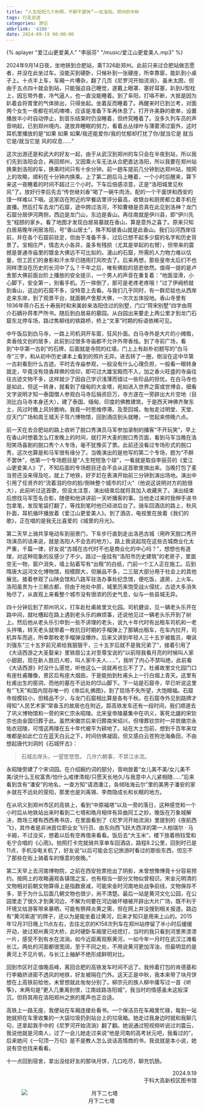 ```yaml
---
title: “人生短短几个秋啊，不醉不罢休”——在洛阳、郑州的中秋
tags: 行走足迹
categories: 游记
abbrlink: '4186'
date: 2024-09-19 00:00:00
---
```


<script src="https://cdn.jsdelivr.net/npm/aplayer/dist/APlayer.min.js"></script>

{% aplayer "爱江山更爱美人" "李丽芬" "/music/爱江山更爱美人.mp3" %}

2024年9月14日夜，坐地铁到合肥站，乘T326赴郑州。此前只来过合肥站做志愿者，并没在此坐过车。没能买到硬卧，只候补到一张硬座，所幸靠窗，能趴到小桌子上。十点半上车，车厢一片嘈杂，翻了几页《尼罗河开始流淌》，虽未太困，但由于五点四十就会到站，只能强迫自己睡觉，遂戴上眼罩、塞好耳塞，趴到U型枕上，因忘带外套，冷气逼人，也一直没能睡着。到了阜阳，打嗝不断，大抵是因为趴着会将胃里的气体排出，只得坐起。坐着反而睡着了。再醒来时已到兰考，对面两个女生一夜都在叽叽喳喳，应该是准备下车再休息了。打开许美静的歌单，设置播放半小时自动停止，到音乐结束时仍没睡着，但终究睡着了。没多久列车员的声音响起，已到郑州境内，遂放弃睡眠的努力，看着丛丛绿叶与薄雾滑过窗外，这时耳机里播放的是“如果 如果 如果/我还能爱你/我的忧郁却打扰了你/就当它是 就当它是/就当它是 风的叹息……”

这次出游还是和武大的好友一起，由于从武汉到郑州的车只会在半夜到站，所以我们先到洛阳会合，再回郑州，又因乘火车无法从合肥直达洛阳，所以我要在郑州站换乘到洛阳的车，换乘时间只有十余分钟。前一趟车提前几分钟到达郑州站，按网上的攻略，顺利在十分钟内换乘。上了第二趟后马上睡着，一个小时后醒来，算下来这一夜睡着的时间不超过三个小时。下车后倍感凉意，正是“洛阳城里见秋风”了。放好行李后先去“传世继刘香”喝了一碗牛肉汤，配的一个干面饼和西安的馍一样难以下咽。这家店在附近的早餐店里评分最高，收银台和厨房都立着手机在直播。然后打车去龙门石窟，途中跨过洛河，不知曹植是否真在此见到洛神？龙门石窟分居伊河两侧，西边是龙门山，东边是香山。再往南就是伊川县，即“伊川先生”程颐的家乡。看了地图才发现白居易墓就在香山，算是意外之喜了。原来只知白居易晚年闲居洛阳，号“香山居士”，殊不知彼香山就是此香山。我们沿河西岸往前，并在各个石窟前驻足，但由于准备不多，过后已想不起多少窟的名字和历史背景了。宝相庄严，情态大小各异，虽多有残损（尤其是举起的右臂），但带来的震撼是普通寺庙里的镀金大佛远不可比拟的。漫山的石窟，所需的人力物力难以估量，但工匠们的身影和汗水早已随雨打风吹去了。后来再想，那些皇帝太后们不也同样湮没在历史的长河中了么？千年之后，唯有佛脸的慈悲依然。值得一提的是卢舍那大佛前面台阶上播放的安全提示，一个男人的声音在重复着：“地面湿滑，小心脚下，安全第一，别看手机。万一摔倒了，那可是老疼老疼哦！”过了伊阙桥就到香山，这边的石窟不多，没特意上去看。与我们几乎同时，有一群尼姑也从西岸走来东岸，到了观景平台，就面朝卢舍那大佛，一次次五体投地。香山寺里有1936年蒋介石五十寿辰时和宋美龄来洛阳住过的别墅，门口“蒋宋别墅”四字由蒋介石嫡孙蒋孝严所书。随后到白居易的墓园。从白园出来要走上两公里才到龙门石窟东北停车场，路过焦柳线的铁路桥，桥上“文革”时期的标语依稀可见。

中午饭后到白马寺，一路上司机洞开车窗，狂风扑面。白马寺外是大片的小摊贩，卖香烛文创的居多，此前到过很多寺庙都不允许外带香烛。到了寺前广场，看到“中华第一古刹”的石牌，后面就是寺院的红墙，门上上有赵朴初题写的“白马寺”三字，和从初中历史课本上看到的照片无异。进去转了一圈，倒没在这中华第一古刹看到什么古迹。平时去寺庙参观，一般没有什么心理负担，一般看一眼转身就走，毕竟没有烧香拜佛的信仰，即可过大雄宝殿而不入，加之香火旺盛的寺庙往往古迹文物不多，这样就少了因自己学识浅薄而错过一些珍品的担忧。在白马寺也是如此，但这一转身，就看到了缅甸的大金塔，宛如进入世界之窗或世博会，细看文字说明才知一泰国僧人参观白马寺后捐资巨万，寺方遂在一旁辟出大片空地（目测比白马寺本身还大），建了泰国、缅甸、印度的佛教建筑，于是西天神佛齐聚东土，风过时檐上风铃脆响，我竟一时思维停滞。及至回城，匆匆走过明堂、天堂、应天门广场和周王城天子驾六博物馆，回到酒店到头就睡，一觉起来傍晚六点。

前一天在去合肥站的路上收听了脱口秀演员马军参加录制的播客“不开玩笑”，早上在香山时想着怎么打发晚上的时间，就打开大麦的脱口秀页面，看到马军当晚在洛阳笑场喜剧的脱口秀个人专场，毫不犹豫买了票。此前还没看过专场形式的脱口秀，这次也算是和马军很有缘分了。当晚演出的是他写的第二个专场，题为“不醉不罢休”，他第一个专场题目是“人生短短急个球”，一看就是取自李丽芬的《爱江山更爱美人》了，不知后面的专场题目还会不会从这首歌里摘出来。当晚打包了麦当劳还没来得及吃，就上了地铁，好歹赶在表演开始前三分钟到演出场地。演出中引用了任贤齐的“流着泪的你的脸/倒映整个城市的灯火”（他说这说明对方的脸很大），此前听过这首歌，但没太注意，演出结束后就将其加入收藏夹了。演出结束后想找马军签名合影，随便和他讲讲前一天听播客的事。当他走过来时我伸手进书包拿笔，发现笔袋打翻了，等找到笔时他已经进后台了。骑车回酒店的路上，秋风扑面，耳机循环播放着《爱江山更爱美人》。到了酒店，电视里在放着《我们的歌》，正在唱的是我无比喜爱的《城里的月光》。

第二天早上骑共享电动车到丽景门，下车步行直到走出洛邑古城（用昨天脱口秀开场演员的话来说，就是洛阳人不会去的地方）。路上我说起现在这些古城商业化太严重，千篇一律，好友说“古城在古代时不也是商业化的中心吗？”，想想也有道理，对这种现象的反感少了不少。路过一座挂有“洛阳市历史建筑”的老房子，里面空无一物，窗户消失，墙上贴着写有“出租”的白纸，门前一个工人正在施工。后到隋唐大运河文化博物馆，规模颇大，但展品不多，二三层大部分用于社会上的其他展览。接着参观了山陕会馆和八路军驻洛办事处纪念馆，便吃饭，退房，上火车。洛阳虽贵为十三朝古都，但由于地处中原，城里历来饱受战火侵扰，古迹大多消失殆尽了，从直观上来看整个城市没有很浓的历史气息，似与一些县城无异。

四十分钟后到了郑州巩义，打车赴杜甫故里文化园。司机健谈，见一辆老头乐开在路中间，就吐槽起在路上遇到老头乐的麻烦事，还说他见过一辆老头乐开到了树上。然后他从老头乐引申到一些不讲理的老头，说九十年代时有出租车司机和一老头拌嘴，转天老头就带着一枚抗日时期的手榴弹上了那辆出租车，在车内拉开，司机弃车而逃，所幸那枚老手榴弹没爆炸。后来又讲到年轻人三十五岁被裁员，嘲讽刘强东“三十五岁前兄弟给我狠狠干，三十五岁后就不是我兄弟了”，接着引用了《大话西游之大圣娶亲》里铁扇公主对至尊宝说的“以前陪我看月亮的时候叫人家小甜甜，现在新人胜旧人啦，叫人家牛夫人……”，我听了内心不禁叫绝，此前看《大话西游》时没什么感觉，听他这么一说就再也忘不了了。杜甫故里文化园门口有座杜甫雕像，景区后有座大烟囱，于是能拍到杜甫头上一行白烟上青天。这里有杜甫出生的窑洞，而他的墓在不远处的邙山脚下。下一站是石窟寺，早已听说这里有“飞天”和国内现存唯一的《帝后礼佛图》，到了现场不失所望，大饱眼福。石窟寺规模较小，但精品不少，与龙门石窟相比算是各有千秋。在石窟寺外见到路牌才得知“人民艺术家”常香玉的故居也在附近。距高铁发车还有一段时间，我们顺道去了巩义博物馆和一旁的宋仁宗永昭陵。北宋皇帝陵墓集中在巩义，客死北疆的宋钦宗也由金国归葬于此。虽然宋徽宗后来归葬南宋绍兴，但埋葬钦宗时一并筑徽宗永佑衣冠陵，可惜这两陵在五十年代被平为耕地了。站在大土包前，想到千百年来坟堆都是如此伫立在蓝天白云之下，时间彷佛凝固，但又感白云苍狗沧海桑田，不由想起唐代刘洞的《石城怀古》：

> 石城古岸头，一望思悠悠。
> 几许六朝事，不禁江水流。

永昭陵旁建了个宋词园。在介绍婉约词的部分，音响放着“女儿美不美/女儿美不美/说什么王权富贵/怕什么戒律清规/只愿天长地久/与我意中人儿紧相随……”后来看到含有“潘安”的地名，一查方知“请洒潘江，各倾陆海云尔”里的美男子潘安的家乡就在不远处的荥阳，那里也是刘禹锡、李商隐成长和长眠的地方。

在从巩义到郑州市区的高铁上，看到“中原福塔”以及一旁的落日，这种感觉和一个小时后从地铁站出来时看到二七塔和皓月相伴有异曲同工之妙。晚饭在万象城解决，商场三楼有西西弗书店，在里面看到了《尼罗河开始流淌》里提到的《夜航西飞》，其作者是非洲首位职业女飞行员、由东向西飞跃大西洋的第一人柏瑞尔 · 马卡姆，不过没买，想着以后有空再借来看看。饭后去“大玉米”，楼下放着杨钰莹和毛宁合唱的《心雨》。拍照打卡完就骑共享单车回酒店，路程8.2公里，回到时已是11点，手机没电关机了，好友说“以后可能会忘记旅游时看过的那些东西，但忘不了那些在街上骑着车的惬意的夜晚。”

第二天早上去河南博物院，之前在西安抢票抢出了阴影，未曾想豫博竟十分容易预约。按网上的攻略遍观各镇馆之宝，也有相当一部分文物似曾相识。宋金元明清的文物相对前朝文物算得上是指数衰减，可能宋金时河南地处战争前线，文物保存不多，至于为什么后面几朝文物也很少，尚不清楚。最后一站是黄河文化公园，在公园里走了很久才到黄河边，不解为何要在河边破坏植被开辟出大片广场，既不利于环境又给游客带来暴晒，可能有祭拜炎黄之需，但在网上并没搜到相关报道。路边有“黄河索道”的牌子，还以为是能坐着过黄河，后来才知只是用来上山的。2015年12月31日晚上11点左右，去往北京的K158次列车在郑州站停留了半小时后缓缓开动，驶过郑州黄河大桥，此时硬卧车厢里已经熄灯，当时的我只看到河里黑漆漆一片，感受不到有水在流淌。如今近距离观察黄河，一如今年一月时在武汉江滩看长江。两处的河面都很宽阔，至于不同之处，不用说黄河更加浑浊，但最明显的是黄河上不见片帆，与长江上舳舻不绝形成鲜明对比。

回到市区时正值晚高峰，离回合肥的高铁发车时间不远了。我拎着打包的肯德基和行李箱挤进密不透风的地铁，好友被隔在门外。这天正是中秋，我本来带了块月饼想在上高铁前给他，未曾想就此匆匆分别了。柳宗元的族人柳中庸写过一首《听筝》，末两句是“更入几重离别恨，江南歧路洛阳城”，我当时的情感虽未这般深沉，但将其用在洛阳郑州之旅的尾声也正合适。

高铁上一路无座，我便站在车厢连接处看书。一个保洁员在车厢里忙碌，每到一站她就把在车里收集的一大袋垃圾扔到站台上的垃圾箱。她走过我身边时就和我聊几句，还拿起我手中的《尼罗河开始流淌》翻了翻。她说通过短视频听说过刘震云，我说他就是河南人，过了一会儿她走过来说“他是河南的高考状元吧，我看过的”，后来她问《一句顶一万句》是不是教人怎么说话高情商的书，我说就是本小说，她说有空也找来看看。

十一点回到宿舍，拿出没给好友的那块月饼，几口吃尽，聊充饥肠。

<div style="text-align: right;">2024.9.19<br/>于科大高新校区图书馆</div>

<figure style="text-align: center;">
  <img src="https://s3.bmp.ovh/imgs/2024/12/31/962212d8394ae86d.jpg" alt="月下二七塔" style="display: block; margin-left: auto; margin-right: auto;">
  <figcaption>月下二七塔</figcaption>
</figure>